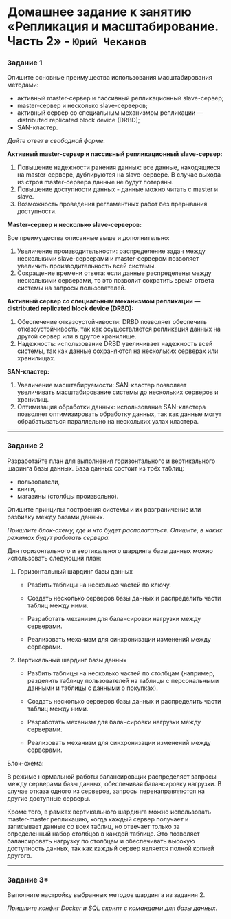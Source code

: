 # Домашнее задание к занятию «Репликация и масштабирование. Часть 2» - `Юрий Чеканов`

### Задание 1

Опишите основные преимущества использования масштабирования методами:

- активный master-сервер и пассивный репликационный slave-сервер;
- master-сервер и несколько slave-серверов;
- активный сервер со специальным механизмом репликации — distributed replicated block device (DRBD);
- SAN-кластер.

*Дайте ответ в свободной форме.*

**Активный master-сервер и пассивный репликационный slave-сервер:**

1. Повышение надежности ранения данных: все данные, находящиеся на master-сервере, дублируются на slave-сервере. В случае выхода из строя master-сервера данные не будут потеряны.
2. Повышение доступности данных - данные можно читать с master и slave. 
3. Возможность проведения регламентных работ без прерывания доступности. 

**Master-сервер и несколько slave-серверов:**

Все преимущества описанные выше и дополнительно:

1. Увеличение производительности: распределение задач между несколькими slave-серверами и master-сервером позволяет увеличить производительность всей системы.
2. Сокращение времени ответа: если данные распределены между несколькими серверами, то это позволит сократить время ответа системы на запросы пользователей.

**Активный сервер со специальным механизмом репликации — distributed replicated block device (DRBD):**

1. Обеспечение отказоустойчивости: DRBD позволяет обеспечить отказоустойчивость, так как осуществляется репликация данных на другой сервер или в другое хранилище.
2. Надежность: использование DRBD увеличивает надежность всей системы, так как данные сохраняются на нескольких серверах или хранилищах.

**SAN-кластер:**

1. Увеличение масштабируемости: SAN-кластер позволяет увеличивать масштабирование системы до нескольких серверов и хранилищ.
2. Оптимизация обработки данных: использование SAN-кластера позволяет оптимизировать обработку данных, так как данные могут обрабатываться параллельно на нескольких узлах кластера.

------

### Задание 2

Разработайте план для выполнения горизонтального и вертикального шаринга базы данных. База данных состоит из трёх таблиц:

- пользователи,
- книги,
- магазины (столбцы произвольно).

Опишите принципы построения системы и их разграничение или разбивку между базами данных.

*Пришлите блок-схему, где и что будет располагаться. Опишите, в каких режимах будут работать сервера.*

Для горизонтального и вертикального шардинга базы данных можно использовать следующий план:

1. Горизонтальный шардинг базы данных

   - Разбить таблицы на несколько частей по ключу.

   - Создать несколько серверов базы данных и распределить части таблиц между ними.

   - Разработать механизм для балансировки нагрузки между серверами.

   - Реализовать механизм для синхронизации изменений между серверами.

2. Вертикальный шардинг базы данных

   - Разбить таблицы на несколько частей по столбцам (например, разделить таблицу пользователей на таблицы с персональными данными и таблицы с данными о покупках).

   - Создать несколько серверов базы данных и распределить части таблиц между ними.

   - Разработать механизм для балансировки нагрузки между серверами.

   - Реализовать механизм для синхронизации изменений между серверами.


Блок-схема:

В режиме нормальной работы балансировщик распределяет запросы между серверами базы данных, обеспечивая балансировку нагрузки. В случае отказа одного из серверов, запросы перенаправляются на другие доступные серверы.

Кроме того, в рамках вертикального шардинга можно использовать master-master репликацию, когда каждый сервер получает и записывает данные со всех таблиц, но отвечает только за определенный набор столбцов в каждой таблице. Это позволяет балансировать нагрузку по столбцам и обеспечивать высокую доступность данных, так как каждый сервер является полной копией другого.

------

### Задание 3*

Выполните настройку выбранных методов шардинга из задания 2.

*Пришлите конфиг Docker и SQL скрипт с командами для базы данных*.
